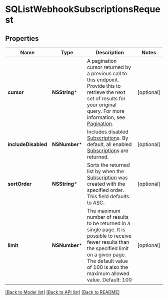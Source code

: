 # SQListWebhookSubscriptionsRequest

## Properties
Name | Type | Description | Notes
------------ | ------------- | ------------- | -------------
**cursor** | **NSString*** | A pagination cursor returned by a previous call to this endpoint. Provide this to retrieve the next set of results for your original query.  For more information, see [Pagination](https://developer.squareup.com/docs/build-basics/common-api-patterns/pagination). | [optional] 
**includeDisabled** | **NSNumber*** | Includes disabled [Subscription](https://developer.squareup.com/reference/square_2023-10-18/objects/WebhookSubscription)s. By default, all enabled [Subscription](https://developer.squareup.com/reference/square_2023-10-18/objects/WebhookSubscription)s are returned. | [optional] 
**sortOrder** | **NSString*** | Sorts the returned list by when the [Subscription](https://developer.squareup.com/reference/square_2023-10-18/objects/WebhookSubscription) was created with the specified order. This field defaults to ASC. | [optional] 
**limit** | **NSNumber*** | The maximum number of results to be returned in a single page. It is possible to receive fewer results than the specified limit on a given page. The default value of 100 is also the maximum allowed value.  Default: 100 | [optional] 

[[Back to Model list]](../README.md#documentation-for-models) [[Back to API list]](../README.md#documentation-for-api-endpoints) [[Back to README]](../README.md)


